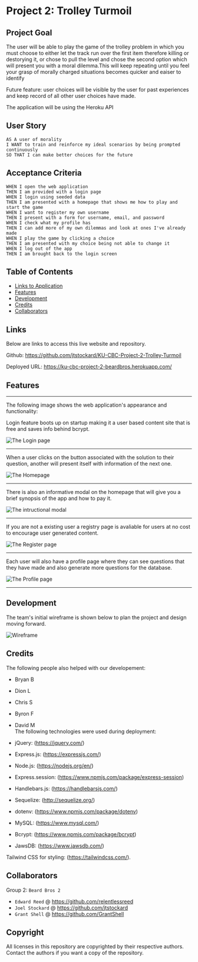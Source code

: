 # Project 2: Trolley Turmoil

## Project Goal

The user will be able to play the game of the trolley problem in which you must choose to either let the track run over the first item therefore killing or destorying it, or chose to pull the level and chose the second option which will present you with a moral dilemma.This will keep repeating until you feel your grasp of morally charged situations becomes quicker and eaiser to identify

Future feature: user choices will be visible by the user for past experiences and keep record of all other user choices have made.

The application will be using the Heroku API

## User Story

```
AS A user of morality
I WANT to train and reinforce my ideal scenarios by being prompted continuously
SO THAT I can make better choices for the future
```

## Acceptance Criteria

```
WHEN I open the web application
THEN I am provided with a login page
WHEN I login using seeded data
THEN I am presented with a homepage that shows me how to play and start the game
WHEN I want to register my own username
THEN I present with a form for username, email, and password
WHEN I check what my profile has
THEN I can add more of my own dilemmas and look at ones I've already made
WHEN I play the game by clicking a choice
THEN I am presented with my choice being not able to change it
WHEN I log out of the app
THEN I am brought back to the login screen
```

## Table of Contents

- [Links to Application](#Links)
- [Features](#Features)
- [Development](#Development)
- [Credits](#credits)
- [Collaborators](#Collaborators)

## Links

Below are links to access this live website and repository.

Github: https://github.com/jtstockard/KU-CBC-Project-2-Trolley-Turmoil

Deployed URL: https://ku-cbc-project-2-beardbros.herokuapp.com/

## Features

---

The following image shows the web application's appearance and functionality:

Login feature boots up on startup making it a user based content site that is free and saves info behind bcrypt.

![The Login page](./images/login.jpg)

---

When a user clicks on the button associated with the solution to their question, another will present itself with information of the next one.

![The Homepage](./images/homescreen.jpg)

---

There is also an informative modal on the homepage that will give you a brief synopsis of the app and how to pay it.

![The intructional modal](./images/howtoplay.jpg)

---

If you are not a existing user a registry page is avaliable for users at no cost to encourage user generated content.

![The Register page](./images/register.jpg)

---

Each user will also have a profile page where they can see questions that they have made and also generate more questions for the database.

![The Profile page](./images/profile.jpg)

---

## Development

The team's initial wireframe is shown below to plan the project and design moving forward.

![Wireframe](images/KU-CBC-Project-2-Trolley-Turmoil.jpg)

## Credits

The following people also helped with our developement:

- Bryan B
- Dion L
- Chris S
- Byron F
- David M
  <br>
  The following technologies were used during deployment:

- jQuery: (https://jquery.com/)
- Express.js: (https://expressjs.com/)
- Node.js: (https://nodejs.org/en/)
- Express.session: (https://www.npmjs.com/package/express-session)
- Handlebars.js: (https://handlebarsjs.com/)
- Sequelize: (http://sequelize.org/)
- dotenv: (https://www.npmjs.com/package/dotenv)
- MySQL: (https://www.mysql.com/)
- Bcrypt: (https://www.npmjs.com/package/bcrypt)
- JawsDB: (https://www.jawsdb.com/)
  <br>

Tailwind CSS for styling: (https://tailwindcss.com/).

## Collaborators

Group 2: `Beard Bros 2`

- `Edward Reed` @ https://github.com/relentlessreed
- `Joel Stockard` @ https://github.com/jtstockard
- `Grant Shell` @ https://github.com/GrantShell

## Copyright

All licenses in this repository are copyrighted by their respective authors. Contact the authors if you want a copy of the repository.
